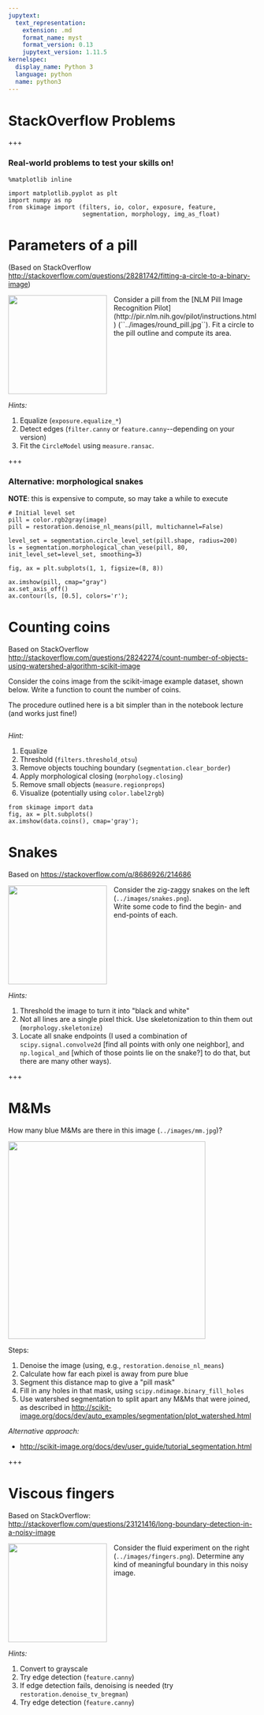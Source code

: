 ```yaml
---
jupytext:
  text_representation:
    extension: .md
    format_name: myst
    format_version: 0.13
    jupytext_version: 1.11.5
kernelspec:
  display_name: Python 3
  language: python
  name: python3
---
```


# StackOverflow Problems

+++

### Real-world problems to test your skills on!

```{code-cell} ipython3
%matplotlib inline
```

```{code-cell} ipython3
import matplotlib.pyplot as plt
import numpy as np
from skimage import (filters, io, color, exposure, feature,
                     segmentation, morphology, img_as_float)
```

# Parameters of a pill

(Based on StackOverflow http://stackoverflow.com/questions/28281742/fitting-a-circle-to-a-binary-image)

<img src="../images/round_pill.jpg" width="200px" style="float: left; padding-right: 1em;"/>
Consider a pill from the [NLM Pill Image Recognition Pilot](http://pir.nlm.nih.gov/pilot/instructions.html) (``../images/round_pill.jpg``).  Fit a circle to the pill outline and compute its area.

<div style="clear: both;"></div>

*Hints:*

1. Equalize (``exposure.equalize_*``)
2. Detect edges (``filter.canny`` or ``feature.canny``--depending on your version)
3. Fit the ``CircleModel`` using ``measure.ransac``.

+++

### Alternative: morphological snakes

**NOTE**: this is expensive to compute, so may take a while to execute

```{code-cell} ipython3
# Initial level set
pill = color.rgb2gray(image)
pill = restoration.denoise_nl_means(pill, multichannel=False)

level_set = segmentation.circle_level_set(pill.shape, radius=200)
ls = segmentation.morphological_chan_vese(pill, 80, init_level_set=level_set, smoothing=3)

fig, ax = plt.subplots(1, 1, figsize=(8, 8))

ax.imshow(pill, cmap="gray")
ax.set_axis_off()
ax.contour(ls, [0.5], colors='r');
```

# Counting coins

Based on StackOverflow http://stackoverflow.com/questions/28242274/count-number-of-objects-using-watershed-algorithm-scikit-image

Consider the coins image from the scikit-image example dataset, shown below.
Write a function to count the number of coins.

The procedure outlined here is a bit simpler than in the notebook lecture (and works just fine!)

<div style="clear: both;"></div>

*Hint:*

1. Equalize
2. Threshold (``filters.threshold_otsu``)
3. Remove objects touching boundary (``segmentation.clear_border``)
4. Apply morphological closing (``morphology.closing``)
5. Remove small objects (``measure.regionprops``)
6. Visualize (potentially using ``color.label2rgb``)

```{code-cell} ipython3
from skimage import data
fig, ax = plt.subplots()
ax.imshow(data.coins(), cmap='gray');
```

# Snakes

Based on https://stackoverflow.com/q/8686926/214686

<img src="../images/snakes.png" width="200px" style="float: left; padding-right: 1em;"/>

Consider the zig-zaggy snakes on the left (``../images/snakes.png``).<br/>Write some code to find the begin- and end-points of each.

<div style="clear: both;"></div>

*Hints:*

1. Threshold the image to turn it into "black and white"
2. Not all lines are a single pixel thick.  Use skeletonization to thin them out (``morphology.skeletonize``)
3. Locate all snake endpoints (I used a combination of ``scipy.signal.convolve2d`` [find all points with only one neighbor], and ``np.logical_and`` [which of those points lie on the snake?] to do that, but there are many other ways).

+++

# M&Ms

How many blue M&Ms are there in this image (`../images/mm.jpg`)?

<img src="../images/mm.jpg" width="400px"/>

Steps:

1. Denoise the image (using, e.g., `restoration.denoise_nl_means`)
2. Calculate how far each pixel is away from pure blue
3. Segment this distance map to give a "pill mask"
4. Fill in any holes in that mask, using `scipy.ndimage.binary_fill_holes`
5. Use watershed segmentation to split apart any M&Ms that were joined, as described in http://scikit-image.org/docs/dev/auto_examples/segmentation/plot_watershed.html

*Alternative approach:*

- http://scikit-image.org/docs/dev/user_guide/tutorial_segmentation.html

+++

# Viscous fingers

Based on StackOverflow: http://stackoverflow.com/questions/23121416/long-boundary-detection-in-a-noisy-image

<img src="../images/fingers.png" width="200px" style="float: left; padding-right: 1em;"/>

Consider the fluid experiment on the right (`../images/fingers.png`).  Determine any kind of meaningful boundary in this noisy image.

<div style="clear: both;"></div>

*Hints:*

1. Convert to grayscale
2. Try edge detection (``feature.canny``)
3. If edge detection fails, denoising is needed (try ``restoration.denoise_tv_bregman``)
4. Try edge detection (``feature.canny``)
